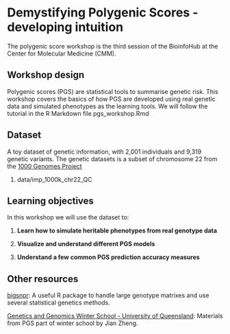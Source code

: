 # Demystifying Polygenic Scores - developing intuition
The polygenic score workshop is the third session of the BioinfoHub at the Center for Molecular Medicine (CMM). 

## Workshop design

Polygenic scores (PGS) are statistical tools to summarise genetic risk. This workshop covers the basics of how PGS are developed using real genetic data and simulated phenotypes as the learning tools. We will follow the tutorial in the R Markdown file pgs_workshop.Rmd

## Dataset
A toy dataset of genetic information, with 2,001 individuals and 9,319 genetic variants. The genetic datasets is a subset of chromosome 22 from the [1000 Genomes Project](https://bochet.gcc.biostat.washington.edu/beagle/1000_Genomes_phase3_v5a/b37.vcf/chr22.1kg.phase3.v5a.vcf.gz)

1. data/imp_1000k_chr22_QC

## Learning objectives
In this workshop we will use the dataset to:  

  1) **Learn how to simulate heritable phenotypes from real genotype data**
  
  2) **Visualize and understand different PGS models**  
  
  3) **Understand a few common PGS prediction accuracy measures** 
   
## Other resources
[bigsnpr](https://privefl.github.io/bigsnpr/): A useful R package to handle large genotype matrixes and use several statistical genetics methods.

[Genetics and Genomics Winter School - University of Queensland](https://cnsgenomics.com/data/teaching/GNGWS24/module5/): Materials from PGS part of winter school by Jian Zheng.